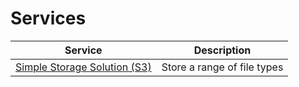 # Services

| Service                                                    | Description                   |
| ---------------------------------------------------------- | ----------------------------- |
| [Simple Storage Solution (S3)](simple-storage-solution.md) | Store a range of file types   |

